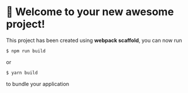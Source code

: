 # 🚀 Welcome to your new awesome project!

This project has been created using **webpack scaffold**, you can now run

```sh
$ npm run build
```

or

```sh
$ yarn build
```

to bundle your application
